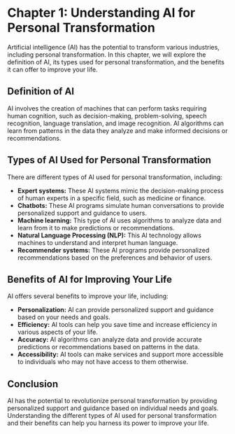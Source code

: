 Chapter 1: Understanding AI for Personal Transformation
=======================================================

Artificial intelligence (AI) has the potential to transform various industries, including personal transformation. In this chapter, we will explore the definition of AI, its types used for personal transformation, and the benefits it can offer to improve your life.

Definition of AI
----------------

AI involves the creation of machines that can perform tasks requiring human cognition, such as decision-making, problem-solving, speech recognition, language translation, and image recognition. AI algorithms can learn from patterns in the data they analyze and make informed decisions or recommendations.

Types of AI Used for Personal Transformation
--------------------------------------------

There are different types of AI used for personal transformation, including:

* **Expert systems:** These AI systems mimic the decision-making process of human experts in a specific field, such as medicine or finance.
* **Chatbots:** These AI programs simulate human conversations to provide personalized support and guidance to users.
* **Machine learning:** This type of AI uses algorithms to analyze data and learn from it to make predictions or recommendations.
* **Natural Language Processing (NLP):** This AI technology allows machines to understand and interpret human language.
* **Recommender systems:** These AI programs provide personalized recommendations based on the preferences and behavior of users.

Benefits of AI for Improving Your Life
--------------------------------------

AI offers several benefits to improve your life, including:

* **Personalization:** AI can provide personalized support and guidance based on your needs and goals.
* **Efficiency:** AI tools can help you save time and increase efficiency in various aspects of your life.
* **Accuracy:** AI algorithms can analyze data and provide accurate predictions or recommendations based on patterns in the data.
* **Accessibility:** AI tools can make services and support more accessible to individuals who may not have access to them otherwise.

Conclusion
----------

AI has the potential to revolutionize personal transformation by providing personalized support and guidance based on individual needs and goals. Understanding the different types of AI used for personal transformation and their benefits can help you harness its power to improve your life.
